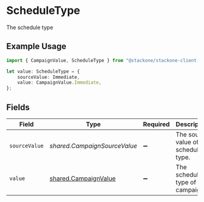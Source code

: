 # ScheduleType

The schedule type

## Example Usage

```typescript
import { CampaignValue, ScheduleType } from "@stackone/stackone-client-ts/sdk/models/shared";

let value: ScheduleType = {
    sourceValue: Immediate,
    value: CampaignValue.Immediate,
};
```

## Fields

| Field                                                               | Type                                                                | Required                                                            | Description                                                         | Example                                                             |
| ------------------------------------------------------------------- | ------------------------------------------------------------------- | ------------------------------------------------------------------- | ------------------------------------------------------------------- | ------------------------------------------------------------------- |
| `sourceValue`                                                       | *shared.CampaignSourceValue*                                        | :heavy_minus_sign:                                                  | The source value of the schedule type.                              | Immediate                                                           |
| `value`                                                             | [shared.CampaignValue](../../../sdk/models/shared/campaignvalue.md) | :heavy_minus_sign:                                                  | The schedule type of the campaign.                                  | immediate                                                           |